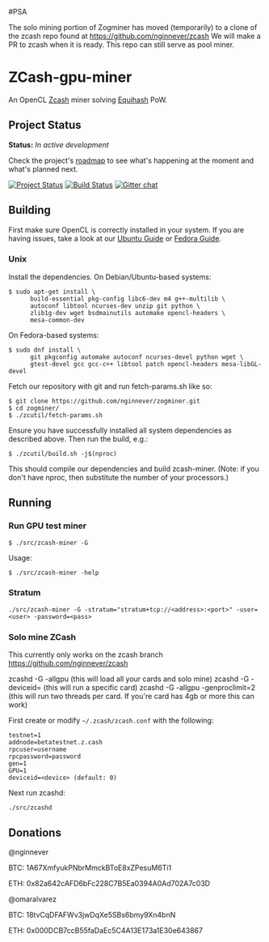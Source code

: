 #PSA

The solo mining portion of Zogminer has moved (temporarily) to a clone of the zcash repo found at https://github.com/nginnever/zcash We will make a PR to zcash when it is ready. This repo can still serve as pool miner. 

# ZCash-gpu-miner
An OpenCL [Zcash](https://z.cash) miner solving [Equihash](https://www.internetsociety.org/sites/default/files/blogs-media/equihash-asymmetric-proof-of-work-based-generalized-birthday-problem.pdf) PoW.

## Project Status

**Status:** *In active development*

Check the project's [roadmap](https://github.com/nginnever/zogminer/blob/master/ROADMAP.md) to see what's happening at the moment and what's planned next.

[![Project Status](https://badge.waffle.io/nginnever/zogminer.svg?label=In%20Progress&title=In%20Progress)](https://waffle.io/nginnever/zogminer)
[![Build Status](https://travis-ci.org/nginnever/zogminer.svg?branch=master)](https://travis-ci.org/nginnever/zogminer)
[![Gitter chat](https://badges.gitter.im/gitterHQ/gitterHQ.github.io.svg)](https://gitter.im/zogminer/dev)

## Building

First make sure OpenCL is correctly installed in your system. If you are having issues, take a look at our [Ubuntu Guide](https://github.com/nginnever/zogminer/wiki/Ubuntu-16.04-Setup) or [Fedora Guide](https://github.com/nginnever/zogminer/wiki/Fedora-24-Setup).

### Unix

Install the dependencies. On Debian/Ubuntu-based systems:

```
$ sudo apt-get install \
      build-essential pkg-config libc6-dev m4 g++-multilib \
      autoconf libtool ncurses-dev unzip git python \
      zlib1g-dev wget bsdmainutils automake opencl-headers \
      mesa-common-dev
```

On Fedora-based systems:

```
$ sudo dnf install \
      git pkgconfig automake autoconf ncurses-devel python wget \
      gtest-devel gcc gcc-c++ libtool patch opencl-headers mesa-libGL-devel
```

Fetch our repository with git and run fetch-params.sh like so:

```
$ git clone https://github.com/nginnever/zogminer.git
$ cd zogminer/
$ ./zcutil/fetch-params.sh
```
Ensure you have successfully installed all system dependencies as described above. Then run the build, e.g.:

```
$ ./zcutil/build.sh -j$(nproc)
```

This should compile our dependencies and build zcash-miner. (Note: if you don't have nproc, then substitute the number of your processors.)

## Running

### Run GPU test miner

```
$ ./src/zcash-miner -G
```

Usage:

```
$ ./src/zcash-miner -help
```

### Stratum

```
./src/zcash-miner -G -stratum="stratum+tcp://<address>:<port>" -user=<user> -password=<pass>
```

### Solo mine ZCash

This currently only works on the zcash branch https://github.com/nginnever/zcash

zcashd -G -allgpu (this will load all your cards and solo mine)
zcashd -G -deviceid= (this will run a specific card)
zcashd -G -allgpu -genproclimit=2 (this will run two threads per card. If you're card has 4gb or more this can work)

First create or modify ```~/.zcash/zcash.conf``` with the following:

```
testnet=1
addnode=betatestnet.z.cash
rpcuser=username
rpcpassword=password
gen=1
GPU=1
deviceid=<device> (default: 0)
```

Next run zcashd:

```
./src/zcashd
```

## Donations

@nginnever

BTC: 1A67XmfyukPNbrMmckBToE8xZPesuM6Ti1

ETH: 0x82a642cAFD6bFc228C7B5Ea0394A0Ad702A7c03D

@omaralvarez

BTC: 18tvCqDFAFWv3jwDqXe5SBs6bmy9Xn4bnN

ETH: 0x000DCB7ccB55faDaEc5C4A13E173a1E30e643867
